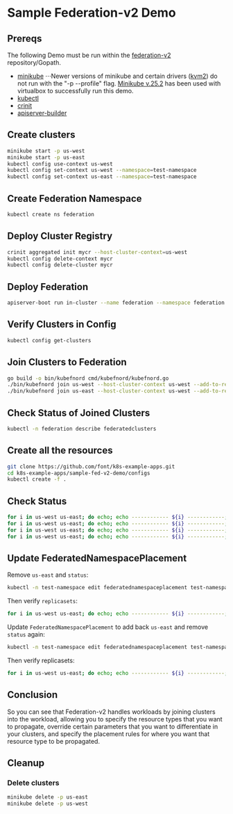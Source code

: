 # Sample Federation-v2 Demo

## Prereqs

The following Demo must be run within the [federation-v2](https://github.com/kubernetes-sigs/federation-v2) repository/Gopath.

- [minikube](https://kubernetes.io/docs/tasks/tools/install-minikube/)
⋅⋅⋅Newer versions of minikube and certain drivers ([kvm2](https://github.com/kubernetes/minikube/issues/2274)) do not run with the "-p --profile" flag. [Minikube v.25.2](https://github.com/kubernetes/minikube/releases/tag/v0.25.2) has been used with virtualbox to successfully run this demo.
- [kubectl](https://kubernetes.io/docs/tasks/tools/install-kubectl/)
- [crinit](https://github.com/kubernetes/cluster-registry/blob/master/docs/development.md)
- [apiserver-builder](https://github.com/kubernetes-incubator/apiserver-builder/blob/master/docs/installing.md)

## Create clusters

```bash
minikube start -p us-west
minikube start -p us-east
kubectl config use-context us-west
kubectl config set-context us-west --namespace=test-namespace
kubectl config set-context us-east --namespace=test-namespace
```

## Create Federation Namespace

```bash
kubectl create ns federation
```

## Deploy Cluster Registry

```bash
crinit aggregated init mycr --host-cluster-context=us-west
kubectl config delete-context mycr
kubectl config delete-cluster mycr
```

## Deploy Federation

```bash
apiserver-boot run in-cluster --name federation --namespace federation --image <registry/username/imagename:tag>
```

## Verify Clusters in Config

```bash
kubectl config get-clusters
```

## Join Clusters to Federation

```bash
go build -o bin/kubefnord cmd/kubefnord/kubefnord.go
./bin/kubefnord join us-west --host-cluster-context us-west --add-to-registry --v=2
./bin/kubefnord join us-east --host-cluster-context us-west --add-to-registry --v=2
```

## Check Status of Joined Clusters

```bash
kubectl -n federation describe federatedclusters
```

## Create all the resources

```bash
git clone https://github.com/font/k8s-example-apps.git
cd k8s-example-apps/sample-fed-v2-demo/configs
kubectl create -f .
```

## Check Status

```bash
for i in us-west us-east; do echo; echo ------------ ${i} ------------; echo; kubectl --context ${i} get ns test-namespace; echo; echo; done
for i in us-west us-east; do echo; echo ------------ ${i} ------------; echo; kubectl --context ${i} get configmaps; echo; echo; done
for i in us-west us-east; do echo; echo ------------ ${i} ------------; echo; kubectl --context ${i} get secrets; echo; echo; done
for i in us-west us-east; do echo; echo ------------ ${i} ------------; echo; kubectl --context ${i} get rs; echo; echo; done
```

## Update FederatedNamespacePlacement

Remove `us-east` and `status`:

```bash
kubectl -n test-namespace edit federatednamespaceplacement test-namespace
```

Then verify `replicasets`:

```bash
for i in us-west us-east; do echo; echo ------------ ${i} ------------; echo; kubectl --context ${i} -n test-namespace get rs; echo; echo; done
```

Update `FederatedNamespacePlacement` to add back `us-east` and remove `status`
again:

```bash
kubectl -n test-namespace edit federatednamespaceplacement test-namespace
```

Then verify replicasets:

```bash
for i in us-west us-east; do echo; echo ------------ ${i} ------------; echo; kubectl --context ${i} -n test-namespace get rs; echo; echo; done
```

## Conclusion

So you can see that Federation-v2 handles workloads by joining clusters
into the workload, allowing you to specify the resource types that you want to
propagate, override certain parameters that you want to differentiate in your
clusters, and specify the placement rules for where you want that resource type
to be propagated.

## Cleanup

### Delete clusters

```bash
minikube delete -p us-east
minikube delete -p us-west
```
